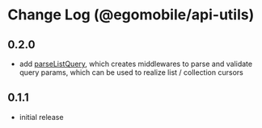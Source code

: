 # Change Log (@egomobile/api-utils)

## 0.2.0

- add [parseListQuery](https://egomobile.github.io/node-api-utils/modules.html#parseListQuery), which creates middlewares to parse and validate query params, which can be used to realize list / collection cursors

## 0.1.1

- initial release
